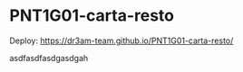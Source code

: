 # PNT1G01-carta-resto

Deploy: https://dr3am-team.github.io/PNT1G01-carta-resto/

asdfasdfasdgasdgah